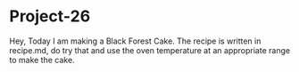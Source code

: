 # Project-26

Hey, Today I am making a Black Forest Cake. The recipe is written in recipe.md, do try that and use the oven temperature at an appropriate range to make the cake.
